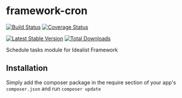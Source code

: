 framework-cron
==============

[![Build Status](https://travis-ci.org/idealistsoft/framework-cron.png?branch=master)](https://travis-ci.org/idealistsoft/framework-cron) [![Coverage Status](https://coveralls.io/repos/idealistsoft/framework-cron/badge.png)](https://coveralls.io/r/idealistsoft/framework-cron)

[![Latest Stable Version](https://poser.pugx.org/idealistsoft/framework-cron/v/stable.png)](https://packagist.org/packages/idealistsoft/framework-cron)
[![Total Downloads](https://poser.pugx.org/idealistsoft/framework-cron/downloads.png)](https://packagist.org/packages/idealistsoft/framework-cron)

Schedule tasks module for Idealist Framework

## Installation

Simply add the composer package in the require section of your app's `composer.json` and run `composer update`